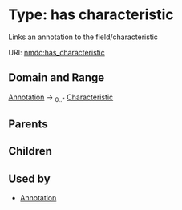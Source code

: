 
# Type: has characteristic


Links an annotation to the field/characteristic

URI: [nmdc:has_characteristic](https://microbiomedata/meta/has_characteristic)


## Domain and Range

[Annotation](Annotation.md) ->  <sub>0..*</sub> [Characteristic](Characteristic.md)

## Parents


## Children


## Used by

 * [Annotation](Annotation.md)
